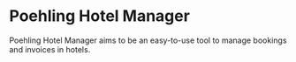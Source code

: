Poehling Hotel Manager
======================

Poehling Hotel Manager aims to be an easy-to-use tool to manage bookings and invoices in hotels.

